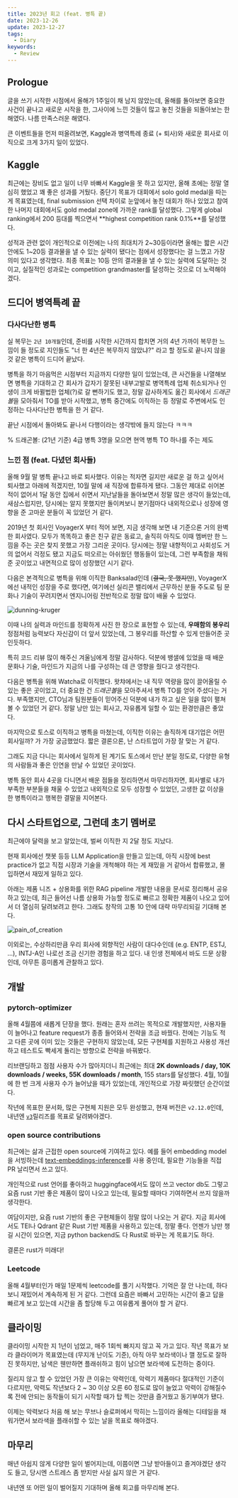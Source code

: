 ```yaml
---
title: 2023년 회고 (feat. 병특 끝)
date: 2023-12-26
update: 2023-12-27
tags:
  - Diary
keywords:
  - Review
---
```


## Prologue

글을 쓰기 시작한 시점에서 올해가 1주일이 채 남지 않았는데, 올해를 돌아보면 중요한 사건이 끝나고 새로운 시작을 한, 그사이에 느낀 것들이 많고 놓친 것들을 되돌아보는 한 해였다. 나름 만족스러운 해였다.

큰 이벤트들을 먼저 떠올려보면, Kaggle과 병역특례 종료 (+ 퇴사)와 새로운 회사로 이직으로 크게 3가지 일이 있었다.

## Kaggle

최근에는 장비도 없고 일이 너무 바빠서 Kaggle을 못 하고 있지만, 올해 초에는 정말 열심히 했었고 꽤 좋은 성과를 거뒀다. 중단기 목표가 대회에서 solo gold medal을 따는 게 목표였는데, final submission 선택 차이로 눈앞에서 놓친 대회가 하나 있었고 참여한 나머지 대회에서도 gold medal zone에 가까운 rank를 달성했다. 그렇게 global ranking에서 200 등대를 찍으면서 **highest competition rank 0.1%**를 달성했다.

성적과 관련 없이 개인적으로 이전에는 나의 최대치가 2~30등이라면 올해는 짧은 시간 안에도 1~20등 결과물을 낼 수 있는 실력이 됐다는 점에서 성장했다는 걸 느꼈고 가장 의미 있다고 생각했다. 최종 목표는 10등 안의 결과물을 낼 수 있는 실력에 도달하는 것이고, 실질적인 성과로는 competition grandmaster를 달성하는 것으로 더 노력해야겠다.

## 드디어 병역특례 끝

### 다사다난한 병특

실 복무는 `2년 10개월`인데, 준비를 시작한 시간까지 합치면 거의 4년 가까이 복무한 느낌이 들 정도로 지인들도 "너 한 4년은 복무하지 않았냐?" 라고 할 정도로 끝나지 않을 것 같은 병특이 드디어 끝났다.

병특을 하기 마음먹은 시점부터 지금까지 다양한 일이 있었는데, 큰 사건들을 나열해보면 병특을 기대하고 간 회사가 갑자기 잘못된 내부고발로 병역특례 업체 취소되거나 인생이 크게 바뀔법한 업체(?)로 갈 뻔하기도 했고, 정말 감사하게도 옮긴 회사에서 *드래곤볼*을 모아줘서 TO를 받아 시작했고, 병특 중간에도 이직하는 등 정말로 주변에서도 인정하는 다사다난한 병특을 한 거 같다.

끝난 시점에서 돌아봐도 끝나서 다행이라는 생각밖에 들지 않는다 ㅋㅋㅋ

% 드래곤볼: (21년 기준) 4급 병특 3명을 모으면 현역 병특 TO 하나를 주는 제도

### 느낀 점 (feat. 다녔던 회사들)

올해 9월 말 병특 끝나고 바로 퇴사했다. 이유는 적자면 길지만 새로운 걸 하고 싶어서 퇴사했고 아래에 적겠지만, 10월 말에 새 직장에 합류하게 됐다. 그동안 제대로 쉬어본 적이 없어서 1달 동안 집에서 쉬면서 지난날들을 돌아보면서 정말 많은 생각이 들었는데, 새삼스럽지만, 당시에는 알지 못했지만 돌이켜보니 분기점마다 내외적으로나 성장에 영향을 준 고마운 분들이 꼭 있었던 거 같다.

2019년 첫 회사인 VoyagerX 부터 적어 보면, 지금 생각해 보면 내 기준으론 거의 완벽한 회사였다. 모두가 똑똑하고 좋은 친구 같은 동료고, 솔직히 아직도 이때 멤버만 한 느낌을 주는 곳은 찾지 못했고 가장 그리운 곳이다. 당시에는 정말 내향적이고 사회성도 거의 없어서 걱정도 됐고 지금도 떠오르는 아쉬웠던 행동들이 있는데, 그런 부족함을 채워준 곳이었고 내면적으로 많이 성장했던 시기 같다.

다음은 본격적으로 병특을 위해 이직한 Banksalad인데 (~~결국, 못 했지만~~), VoyagerX 에선 내적인 성장을 주로 했다면, 여기에선 실리콘 밸리에서 근무하신 분들 주도로 팀 문화나 기술이 꾸려지면서 엔지니어링 전반적으로 정말 많이 배울 수 있었다.

![dunning-kruger](./dunning_kruger.png)

이때 나의 실력과 마인드를 정확하게 사진 한 장으로 표현할 수 있는데, **우매함의 봉우리** 정점처럼 능력보다 자신감이 더 앞서 있었는데, 그 봉우리를 하산할 수 있게 만들어준 곳인듯하다.

특히 코드 리뷰 많이 해주신 겨울님에게 정말 감사하다. 덕분에 뱅샐에 있었을 때 배운 문화나 기술, 마인드가 지금의 나를 구성하는 데 큰 영향을 줬다고 생각한다.

다음은 병특을 위해 Watcha로 이직했다. 왓챠에서는 내 직무 역량을 많이 끌어올릴 수 있는 좋은 곳이었고, 더 중요한 건 *드래곤볼*을 모아주셔서 병특 TO를 얻어 주셨다는 거다. 부족했지만, CTO님과 팀원분들이 믿어주신 덕분에 내가 하고 싶은 일을 많이 펼쳐볼 수 있었던 거 같다. 정말 낭만 있는 회사고, 자유롭게 일할 수 있는 환경만큼은 좋았다.

마지막으로 토스로 이직하고 병특을 마쳤는데, 이직한 이유는 솔직하게 대기업은 어떤 회사일까? 가 가장 궁금했었다. 짧은 결론으론, 난 스타트업이 가장 잘 맞는 거 같다.

그래도 지금 다니는 회사에서 일하게 된 계기도 토스에서 만난 분일 정도로, 다양한 유형의 사람들과 좋은 인연을 만날 수 있었던 곳이었다.

병특 동안 회사 4곳을 다니면서 배운 점들을 정리하면서 마무리하자면, 회사별로 내가 부족한 부분들을 채울 수 있었고 내외적으로 모두 성장할 수 있었던, 고생한 값 이상을 한 병특이라고 행복한 결말을 지어본다.

## 다시 스타트업으로, 그런데 초기 멤버로

최근에야 달력을 보고 알았는데, 벌써 이직한 지 2달 정도 지났다.

현재 회사에선 챗봇 등등 LLM Application을 만들고 있는데, 아직 시장에 best practice가 없고 직접 시장과 기술을 개척해야 하는 게 재밌을 거 같아서 합류했고, 몰입하면서 재밌게 일하고 있다.

아래는 제품 니즈 + 상용화를 위한 RAG pipeline 개발한 내용을 문서로 정리해서 공유하고 있는데, 최근 들어선 나름 상용화 가능할 정도로 빠르고 정확한 제품이 나오고 있어서 더 열심히 달려보려고 한다. 그래도 창작의 고통 10 안에 대략 마무리되길 기대해 본다.

![pain_of_creation](./pain_of_creation.png)

이외로는, 수상하리만큼 우리 회사에 외향적인 사람이 대다수인데 (e.g. ENTP, ESTJ, ...), INTJ-A인 나로선 조금 신기한 경험을 하고 있다. 내 인생 전체에서 바도 드문 상황인데, 아무튼 흥미롭게 관찰하고 있다.

## 개발

### pytorch-optimizer

올해 4월쯤에 새롭게 단장을 했다. 원래는 혼자 쓰려는 목적으로 개발했지만, 사용자들이 늘어나고 feature request가 종종 들어와서 전략을 조금 바꿨다. 전에는 기능도 적고 다른 곳에 이미 있는 것들은 구현하지 않았는데, 모든 구현체를 지원하고 사용성 개선하고 테스트도 빡세게 돌리는 방향으로 전략을 바꿔봤다.

리브랜딩하고 점점 사용자 수가 많아지더니 최근에는 최대 **2K downloads / day, 10K downloads / weeks, 55K downloads / month**, 155 stars를 달성했다. 4월, 10월에 한 번 크게 사용자 수가 늘어났을 때가 있었는데, 개인적으로 가장 짜릿했던 순간이었다.

작년에 목표한 문서화, 많은 구현체 지원은 모두 완성했고, 현재 버전은 `v2.12.0`인데, 내년엔 [`v3`](https://github.com/kozistr/pytorch_optimizer/issues/164)릴리즈를 목표로 달려봐야겠다.

### open source contributions

최근에는 삶과 근접한 open source에 기여하고 있다. 예를 들어 embedding model을 서빙하는데 [text-embeddings-inference](https://github.com/huggingface/text-embeddings-inference)를 사용 중인데, 필요한 기능들을 직접 PR 날리면서 쓰고 있다.

개인적으로 rust 언어를 좋아하고 huggingface에서도 많이 쓰고 vector db도 그렇고 요즘 rust 기반 좋은 제품이 많이 나오고 있는데, 필요할 때마다 기여하면서 쓰지 않을까 생각한다.

여담이지만, 요즘 rust 기반의 좋은 구현체들이 정말 많이 나오는 거 같다. 지금 회사에서도 TEI나 Qdrant 같은 Rust 기반 제품을 사용하고 있는데, 정말 좋다. 언젠가 낭만 챙길 시간이 있으면, 지금 python backend도 다 Rust로 바꾸는 게 목표기도 하다.

결론은 rust가 미래다!

### Leetcode

올해 4월부터인가 매일 1문제씩 leetcode를 풀기 시작했다. 기억은 잘 안 나는데, 하다 보니 재밌어서 계속하게 된 거 같다. 그런데 요즘은 바빠서 고민하는 시간이 줄고 답을 빠르게 보고 있는데 시간을 좀 할당해 두고 여유롭게 풀어야 할 거 같다.

## 클라이밍

클라이밍 시작한 지 1년이 넘었고, 매주 1회씩 빠지지 않고 꼭 가고 있다. 작년 목표가 보라 클라이머가 목표였는데 (무지개 난이도 기준), 아직 아무 보라색이나 깰 정도로 잘하진 못하지만, 남색은 웬만하면 플래쉬하고 힘이 남으면 보라색에 도전하는 중이다.

질리지 않고 할 수 있었던 가장 큰 이유는 악력인데, 악력기 제품마다 절대적인 기준이 다르지만, 악력도 작년보다 2 ~ 30 이상 오른 60 정도로 많이 늘었고 악력이 강해질수록 전에 안되는 동작들이 되기 시작할 때가 탑 찍는 것만큼 즐거웠고 동기부여가 됐다.

이제는 악력보다 처음 해 보는 무브나 슬로퍼에서 막히는 느낌이라 올해는 디테일을 채워가면서 보라색을 플래쉬할 수 있는 날을 목표로 해야겠다.

## 마무리

매년 아쉽지 않게 다양한 일이 벌어지는데, 이쯤이면 그냥 받아들이고 즐겨야겠단 생각도 들고, 당시엔 스트레스 좀 받지만 사실 싫지 않은 거 같다.

내년엔 또 어떤 일이 벌어질지 기대하며 올해 회고를 마무리해 본다.
